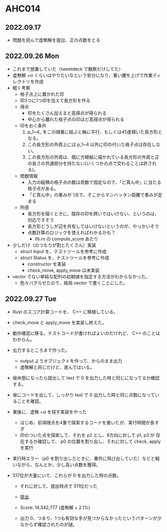 # AHC014
## 2022.09.17
- 問題を読んで虚無解を提出、正の点数をとる

## 2022.09.26 Mon
- これまで放置していた（tweetdeck で観察だけしてた）
- 虚無解 +α くらいはやりたいなという気分になり、重い腰を上げて作業ディレクトリを作成
- 軽く考察
    - 格子点上に置かれた印
    - 印3つに1つ印を加えて長方形を作る
    - 得点
        - 印をたくさん加えると高得点が得られる
        - 中心から離れた格子点の印ほど高得点が得られる
    - 印をおく条件
        1. p_1~4_ をこの順番に結ぶと軸に平行、もしくは45度傾いた長方形となる。
        2. この長方形の外周上には p_1~4 以外に印の付いた格子点は存在しない。
        3. この長方形の外周は、既に方眼紙に描かれている長方形の外周と正の長さの共通部分を持たない(いくつかの点で交わることは許される)。
    - 問題情報
        - 入力の縦横の格子点の数は奇数で固定なので、「ど真ん中」に当たる格子点がある。
        - 「ど真ん中」の重みが 1点で、そこからマンハッタン距離で重みが定まる
    - 所感
        - 長方形を描くときに、既存の印を跨いではいけない、というのは、対応できそう
        - 長方形どうしが辺を共有してはいけないというのが、やっかいそう
        - 点数計算のロジックを使えればわかるかも？
            - lib.rs の compute_score あたり
- 少しだけ（のつもりが割とたくさん）実装
    - struct Input を、テストツールを参考に作成
    - struct Status を、テストツールを参考に作成
        - constructor を実装
        - check_move, apply_move は未実装
- vector でない単純な配列の初期値を指定する方法がわからなかった。
    - 色々バグらせたので、結局 vector で書くことにした。

## 2022.09.27 Tue
- Rust のスコア計算コードを、 C++ に移植している。
- check_move と apply_move を実装し終えた。
- 動作確認に移る。テストコードが書ければよいのだけれど、 C++ のことはわからん。
- 出力するところまで作った。
    - output ようオブジェクトを作って、からのまま出力
    - 虚無解と同じだけど、進んではいる。
- 昼休憩になったら提出して text で 0 を出力した時と同じになってるか確認する。

- 昼にコードを出して、しっかり text で 0 出力した時と同じ点数になっていることを確認。

- 業後に、虚無 +α を探す実装をやった
    - はじめ、前項視点を4重で探索するコードを書いたが、実行時間が長すぎ
    - 印のついた点を探索して、それを p2 とし、8方向に対して p1, p3 が 存在するか確認して、 p0 の位置を割り出し、それに対して check, apply を実行
- 実行時エラー（p0 を割り出したときに、番外に飛び出していた）などと戦いながら、なんとか、少し高い点数を獲得。
- 517位が大量にいて、これらが 0 を出力した時の点数。
    - それに対して、提出時点で 511位だった
    - [提出](https://atcoder.jp/contests/ahc014/submissions/35198676)
    - Score: 14,342,777 (虚無解 + 2.1%)

    - 出力 0、つまり、1つも有効な手が見つからなかったというパターンが少なからず確認されたのが謎。
    